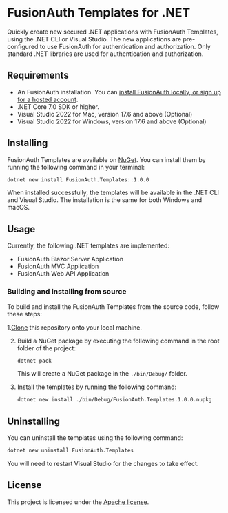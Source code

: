 # FusionAuth Templates for .NET
Quickly create new secured .NET applications with FusionAuth Templates, using the .NET CLI or Visual Studio. The new applications are pre-configured to use FusionAuth for authentication and authorization. Only standard .NET libraries are used for authentication and authorization.

## Requirements

* An FusionAuth installation. You can [install FusionAuth locally, or sign up for a hosted account](https://fusionauth.io/docs/v1/tech/installation-guide/).
* .NET Core 7.0 SDK or higher.
* Visual Studio 2022 for Mac, version 17.6 and above (Optional) 
* Visual Studio 2022 for Windows, version 17.6 and above (Optional) 

## Installing

FusionAuth Templates are available on [NuGet](https://www.nuget.org/packages/FusionAuth.Templates/). You can install them by running the following command in your terminal:

```bash
dotnet new install FusionAuth.Templates::1.0.0
```

When installed successfully, the templates will be available in the .NET CLI and Visual Studio. The installation is the same for both Windows and macOS.

## Usage

Currently, the following .NET templates are implemented:

* FusionAuth Blazor Server Application
* FusionAuth MVC Application
* FusionAuth Web API Application

### Building and Installing from source

To build and install the FusionAuth Templates from the source code, follow these steps:

1.[Clone](https://docs.github.com/en/repositories/creating-and-managing-repositories/cloning-a-repository) this repository onto your local machine.

2. Build a NuGet package by executing the following command in the root folder of the project:

   ```bash
   dotnet pack
   ```

   This will create a NuGet package in the `./bin/Debug/` folder.

3. Install the templates by running the following command:

   ```bash
   dotnet new install ./bin/Debug/FusionAuth.Templates.1.0.0.nupkg
   ```

## Uninstalling

You can uninstall the templates using the following command:

   ```bash
   dotnet new uninstall FusionAuth.Templates
   ```
You will need to restart Visual Studio for the changes to take effect.


## License

This project is licensed under the [Apache license](License.txt).